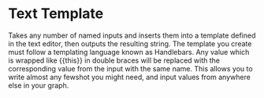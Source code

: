 # Text Template

Takes any number of named inputs and inserts them into a template defined in the text editor, then outputs the resulting string. The template you create must follow a templating language known as Handlebars. Any value which is wrapped like {{this}} in double braces will be replaced with the corresponding value from the input with the same name. This allows you to write almost any fewshot you might need, and input values from anywhere else in your graph.
